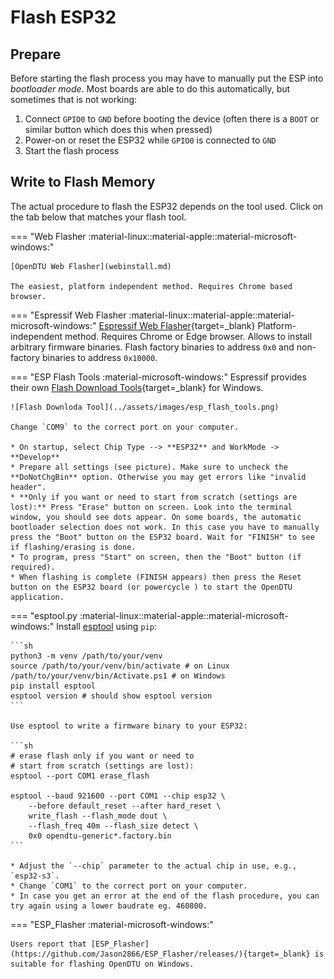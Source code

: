 # Flash ESP32

## Prepare

Before starting the flash process you may have to manually put the ESP into
*bootloader mode*. Most boards are able to do this automatically, but sometimes
that is not working:

1. Connect `GPIO0` to `GND` before booting the device (often there is a `BOOT` or similar button which does this when pressed)
2. Power-on or reset the ESP32 while `GPIO0` is connected to `GND`
3. Start the flash process

## Write to Flash Memory

The actual procedure to flash the ESP32 depends on the tool used. Click on the tab below that matches your flash tool.

=== "Web Flasher :material-linux::material-apple::material-microsoft-windows:"

    [OpenDTU Web Flasher](webinstall.md)

    The easiest, platform independent method. Requires Chrome based browser.

=== "Espressif Web Flasher :material-linux::material-apple::material-microsoft-windows:"
    [Espressif Web Flasher](https://espressif.github.io/esptool-js/){target=_blank}
    Platform-independent method. Requires Chrome or Edge browser. Allows to
    install arbitrary firmware binaries. Flash factory binaries to address
    `0x0` and non-factory binaries to address `0x10000`.

=== "ESP Flash Tools :material-microsoft-windows:"
    Espressif provides their own [Flash Download Tools](https://www.espressif.com/en/support/download/other-tools){target=_blank} for Windows.

    ![Flash Downloda Tool](../assets/images/esp_flash_tools.png)

    Change `COM9` to the correct port on your computer.

    * On startup, select Chip Type --> **ESP32** and WorkMode -> **Develop**
    * Prepare all settings (see picture). Make sure to uncheck the **DoNotChgBin** option. Otherwise you may get errors like "invalid header".
    * **Only if you want or need to start from scratch (settings are lost):** Press "Erase" button on screen. Look into the terminal window, you should see dots appear. On some boards, the automatic bootloader selection does not work. In this case you have to manually press the "Boot" button on the ESP32 board. Wait for "FINISH" to see if flashing/erasing is done.
    * To program, press "Start" on screen, then the "Boot" button (if required).
    * When flashing is complete (FINISH appears) then press the Reset button on the ESP32 board (or powercycle ) to start the OpenDTU application.

=== "esptool.py :material-linux::material-apple::material-microsoft-windows:"
    Install [esptool](https://github.com/espressif/esptool) using `pip`:

    ```sh
    python3 -m venv /path/to/your/venv
    source /path/to/your/venv/bin/activate # on Linux
    /path/to/your/venv/bin/Activate.ps1 # on Windows
    pip install esptool
    esptool version # should show esptool version
    ```

    Use esptool to write a firmware binary to your ESP32:

    ```sh
    # erase flash only if you want or need to
    # start from scratch (settings are lost):
    esptool --port COM1 erase_flash

    esptool --baud 921600 --port COM1 --chip esp32 \
        --before default_reset --after hard_reset \
        write_flash --flash_mode dout \
        --flash_freq 40m --flash_size detect \
        0x0 opendtu-generic*.factory.bin
    ```

    * Adjust the `--chip` parameter to the actual chip in use, e.g., `esp32-s3`.
    * Change `COM1` to the correct port on your computer.
    * In case you get an error at the end of the flash procedure, you can try again using a lower baudrate eg. 460800.

=== "ESP_Flasher :material-microsoft-windows:"

    Users report that [ESP_Flasher](https://github.com/Jason2866/ESP_Flasher/releases/){target=_blank} is suitable for flashing OpenDTU on Windows.
